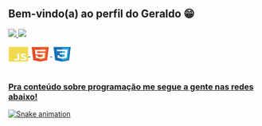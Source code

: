 ## Bem-vindo(a) ao perfil do Geraldo 😁

 <div>
   <a href="https://github.com/Geraldo">
   <img height="180em" src="https://github-readme-stats.vercel.app/api?username=Bicalho.Geraldo&show_icons=true&theme=tokyonight&include_all_commits=true&count_private=true"/>
   <img height="180em" src="https://github-readme-stats.vercel.app/api/top-langs/?username=ZeGataum&layout=compact&langs_count=6&theme=tokyonight"/>

</div>
<div style="display: inline_block"><br>
  <img align="center" alt="Js" height="30" width="40" src="https://raw.githubusercontent.com/devicons/devicon/master/icons/javascript/javascript-plain.svg">
  <img align="center" alt="HTML" height="30" width="40" src="https://raw.githubusercontent.com/devicons/devicon/master/icons/html5/html5-original.svg">
  <img align="center" alt="CSS" height="30" width="40" src="https://raw.githubusercontent.com/devicons/devicon/master/icons/css3/css3-original.svg">
</div>
 
 <br>
 
  ### Pra conteúdo sobre programação me segue a gente nas redes abaixo!
 
<div> 
 
 
  ![Snake animation](https://github.com/ZeGataum/ZeGataum/blob/output/github-contribution-grid-snake.svg)

</div>
 

 

